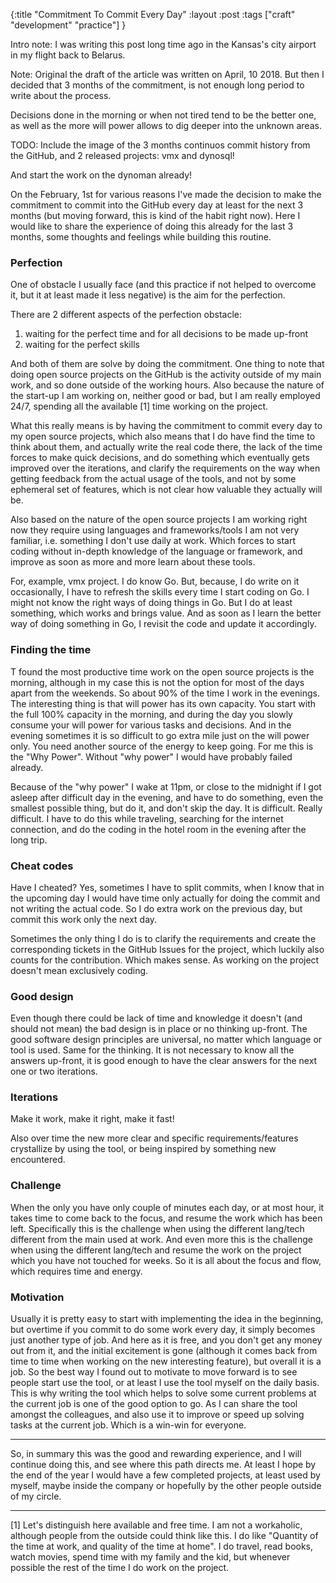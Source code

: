 {:title "Commitment To Commit Every Day"
:layout :post
:tags ["craft" "development" "practice"]
} 

Intro note: I was writing this post long time ago in the Kansas's city airport in my flight back to Belarus.

Note: Original the draft of the article was written on April, 10 2018. But then I decided that 3 months of the commitment, is not enough long period to write about the process.

Decisions done in the morning or when not tired tend to be the better one, as well as the more will power allows to dig deeper into the unknown areas.

TODO: Include the image of the 3 months continuos commit history from the GitHub, and 2 released projects: vmx and dynosql!

And start the work on the dynoman already!

On the February, 1st for various reasons I've made the decision to make the commitment to commit into the GitHub every day at least for the next 3 months (but moving forward, this is kind of the habit right now). Here I would like to share the experience of doing this already for the last 3 months, some thoughts and feelings while building this routine.

### Perfection

One of obstacle I usually face (and this practice if not helped to overcome it, but it at least made it less negative) is the aim for the perfection.

There are 2 different aspects of the perfection obstacle:

1. waiting for the perfect time and for all decisions to be made up-front
2. waiting for the perfect skills

And both of them are solve by doing the commitment. One thing to note that doing open source projects on the GitHub is the activity outside of my main work, and so done outside of the working hours. Also because the nature of the start-up I am working on, neither good or bad, but I am really employed 24/7, spending all the available [1] time working on the project.

What this really means is by having the commitment to commit every day to my open source projects, which also means that I do have find the time to think about them, and actually write the real code there, the lack of the time forces to make quick decisions, and do something which eventually gets improved over the iterations, and clarify the requirements on the way when getting feedback from the actual usage of the tools, and not by some ephemeral set of features, which is not clear how valuable they actually will be.

Also based on the nature of the open source projects I am working right now they require using languages and frameworks/tools I am not very familiar, i.e. something I don't use daily at work. Which forces to start coding without in-depth knowledge of the language or framework, and improve as soon as more and more learn about these tools.

For, example, vmx project. I do know Go. But, because, I do write on it occasionally, I have to refresh the skills every time I start coding on Go. I might not know the right ways of doing things in Go. But I do at least something, which works and brings value. And as soon as I learn the better way of doing something in Go, I revisit the code and update it accordingly.

### Finding the time

T found the most productive time work on the open source projects is the morning, although in my case this is not the option for most of the days apart from the weekends. So about 90% of the time I work in the evenings. The interesting thing is that will power has its own capacity. You start with the full 100% capacity in the morning, and during the day you slowly consume your will power for various tasks and decisions. And in the evening sometimes it is so difficult to go extra mile just on the will power only. You need another source of the energy to keep going. For me this is the "Why Power". Without "why power" I would have probably failed already.

Because of the "why power" I wake at 11pm, or close to the midnight if I got asleep after difficult day in the evening, and have to do something, even the smallest possible thing, but do it, and don't skip the day. It is difficult. Really difficult. I have to do this while traveling, searching for the internet connection, and do the coding in the hotel room in the evening after the long trip.

### Cheat codes

Have I cheated? Yes, sometimes I have to split commits, when I know that in the upcoming day I would have time only actually for doing the commit and not writing the actual code. So I do extra work on the previous day, but commit this work only the next day.

Sometimes the only thing I do is to clarify the requirements and create the corresponding tickets in the GitHub Issues for the project, which luckily also counts for the contribution. Which makes sense. As working on the project doesn't mean exclusively coding.

### Good design

Even though there could be lack of time and knowledge it doesn't (and should not mean) the bad design is in place or no thinking up-front. The good software design principles are universal, no matter which language or tool is used. Same for the thinking. It is not necessary to know all the answers up-front, it is good enough to have the clear answers for the next one or two iterations.

### Iterations

Make it work, make it right, make it fast!

Also over time the new more clear and specific requirements/features crystallize by using the tool, or being inspired by something new encountered.

### Challenge

When the only you have only couple of minutes each day, or at most hour, it takes time to come back to the focus, and resume the work which has been left. Specifically this is the challenge when using the different lang/tech different from the main used at work. And even more this is the challenge when using the different lang/tech and resume the work on the project which you have not touched for weeks. So it is all about the focus and flow, which requires time and energy. 

### Motivation

Usually it is pretty easy to start with implementing the idea in the beginning, but overtime if you commit to do some work every day, it simply becomes just another type of job. And here as it is free, and you don't get any money out from it, and the initial excitement is gone (although it comes back from time to time when working on the new interesting feature), but overall it is a job. So the best way I found out to motivate to move forward is to see people start use the tool, or at least I use the tool myself on the daily basis. This is why writing the tool which helps to solve some current problems at the current job is one of the good option to go. As I can share the tool amongst the colleagues, and also use it to improve or speed up solving tasks at the current job. Which is a win-win for everyone.

****

So, in summary this was the good and rewarding experience, and I will continue doing this, and see where this path directs me. At least I hope by the end of the year I would have a few completed projects, at least used by myself, maybe inside the company or hopefully by the other people outside of my circle.

****

[1]
Let's distinguish here available and free time. I am not a workaholic, although people from the outside could think like this. I do like "Quantity of the time at work, and quality of the time at home". I do travel, read books, watch movies, spend time with my family and the kid, but whenever possible the rest of the time I do work on the project.
